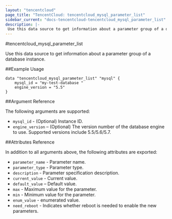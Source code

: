 ```yaml
---
layout: "tencentcloud"
page_title: "TencentCloud: tencentcloud_mysql_parameter_list"
sidebar_current: "docs-tencentcloud-tencentcloud_mysql_parameter_list"
description: |-
 Use this data source to get information about a parameter group of a database instance.
---
```


#tencentcloud_mysql_parameter_list

Use this data source to get information about a parameter group of a database instance.

##Example Usage

```
data "tencentcloud_mysql_parameter_list" "mysql" {
    mysql_id = "my-test-database "
    engine_version = "5.5" 
}

```
##Argument Reference

The following arguments are supported:

- `mysql_id` - (Optional) Instance ID. 
- `engine_version` – (Optional) The version number of the database engine to use. Supported versions include 5.5/5.6/5.7.


##Attributes Reference

In addition to all arguments above, the following attributes are exported:

- `parameter_name` - Parameter name.
- `parameter_type` - Parameter type.
- `description` - Parameter specification description.  
- `current_value` - Current value.
- `default_value` – Default value.
- `max` - Maximum value for the parameter.
- `min` - Minimum value for the parameter.
- `enum_value` - enumerated value.
- `need_reboot` - Indicates whether reboot is needed to enable the new parameters.